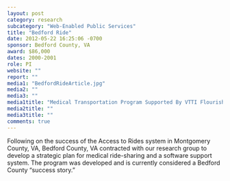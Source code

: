 ```yaml
---
layout: post
category: research
subcategory: "Web-Enabled Public Services"
title: "Bedford Ride"
date: 2012-05-22 16:25:06 -0700
sponsor: Bedford County, VA
award: $86,000
dates: 2000-2001
role: PI
website: ""
report: ""
media1: "BedfordRideArticle.jpg"
media2: ""
media3: ""
media1title: "Medical Transportation Program Supported By VTTI Flourishes"
media2title: ""
media3title: ""
comments: true
---
```


Following on the success of the Access to Rides system in Montgomery County, VA, Bedford County, VA contracted with our research group to develop a strategic plan for medical ride-sharing and a software support system. The program was developed and is currently considered a Bedford County “success story.”
